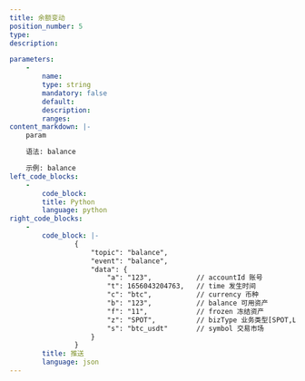 ```yaml
---
title: 余额变动
position_number: 5
type:
description: 

parameters:
    -
        name:
        type: string
        mandatory: false
        default:
        description:
        ranges:
content_markdown: |-
    param

    语法: balance

    示例: balance
left_code_blocks:
    -
        code_block:
        title: Python
        language: python
right_code_blocks:
    -
        code_block: |-
                {
                    "topic": "balance", 
                    "event": "balance", 
                    "data": {
                        "a": "123",           // accountId 账号 
                        "t": 1656043204763,   // time 发⽣时间
                        "c": "btc",           // currency 币种
                        "b": "123",           // balance 可⽤资产
                        "f": "11",            // frozen 冻结资产
                        "z": "SPOT",          // bizType 业务类型[SPOT,LEVER]
                        "s": "btc_usdt"       // symbol 交易市场  
                    }
                }
        title: 推送
        language: json
---
```

